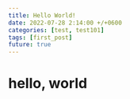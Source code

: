 ```yaml
---
title: Hello World!
date: 2022-07-28 2:14:00 +/+0600
categories: [test, test101]
tags: [first_post]
future: true
---
```


# hello, world

